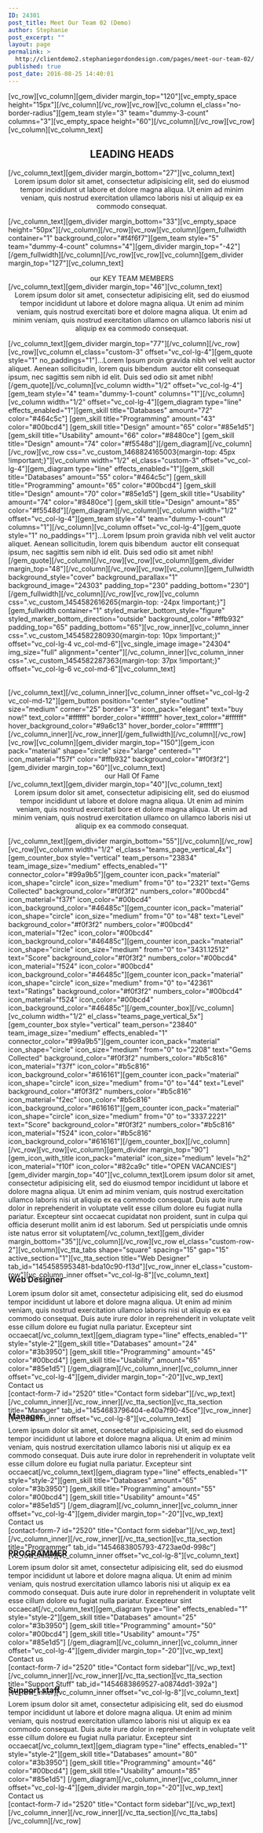 ```yaml
---
ID: 24301
post_title: Meet Our Team 02 (Demo)
author: Stephanie
post_excerpt: ""
layout: page
permalink: >
  http://clientdemo2.stephaniegordondesign.com/pages/meet-our-team-02/
published: true
post_date: 2016-08-25 14:40:01
---
```

[vc_row][vc_column][gem_divider margin_top="120"][vc_empty_space height="15px"][/vc_column][/vc_row][vc_row][vc_column el_class="no-border-radius"][gem_team style="3" team="dummy-3-count" columns="3"][vc_empty_space height="60"][/vc_column][/vc_row][vc_row][vc_column][vc_column_text]
<h2 style="text-align: center;">LEADING HEADS</h2>
[/vc_column_text][gem_divider margin_bottom="27"][vc_column_text]
<p style="text-align: center; max-width: 800px; margin: 0 auto;">Lorem ipsum dolor sit amet, consectetur adipisicing elit, sed do eiusmod tempor incididunt ut labore et dolore magna aliqua. Ut enim ad minim veniam, quis nostrud exercitation ullamco laboris nisi ut aliquip ex ea commodo consequat.</p>

[/vc_column_text][gem_divider margin_bottom="33"][vc_empty_space height="50px"][/vc_column][/vc_row][vc_row][vc_column][gem_fullwidth container="1" background_color="#f4f6f7"][gem_team style="5" team="dummy-4-count" columns="4"][gem_divider margin_top="-42"][/gem_fullwidth][/vc_column][/vc_row][vc_row][vc_column][gem_divider margin_top="127"][vc_column_text]
<div class="title-h2" style="text-align: center;">our KEY TEAM MEMBERS</div>
[/vc_column_text][gem_divider margin_top="46"][vc_column_text]
<p style="text-align: center; max-width: 1000px; margin: 0 auto;">Lorem ipsum dolor sit amet, consectetur adipisicing elit, sed do eiusmod tempor incididunt ut labore et dolore magna aliqua. Ut enim ad minim veniam, quis nostrud exercitati bore et dolore magna aliqua. Ut enim ad minim veniam, quis nostrud exercitation ullamco on ullamco laboris nisi ut aliquip ex ea commodo consequat.</p>

[/vc_column_text][gem_divider margin_top="77"][/vc_column][/vc_row][vc_row][vc_column el_class="custom-3" offset="vc_col-lg-4"][gem_quote style="1" no_paddings="1"]...Lorem Ipsum proin gravida nibh vel velit auctor aliquet. Aenean sollicitudin, lorem quis bibendum  auctor elit consequat ipsum, nec sagittis sem nibh id elit. Duis sed odio sit amet nibh![/gem_quote][/vc_column][vc_column width="1/2" offset="vc_col-lg-4"][gem_team style="4" team="dummy-1-count" columns="1"][/vc_column][vc_column width="1/2" offset="vc_col-lg-4"][gem_diagram type="line" effects_enabled="1"][gem_skill title="Databases" amount="72" color="#464c5c"]
[gem_skill title="Programming" amount="43" color="#00bcd4"]
[gem_skill title="Design" amount="65" color="#85e1d5"]
[gem_skill title="Usability" amount="66" color="#8480ce"]
[gem_skill title="Design" amount="74" color="#f5548d"][/gem_diagram][/vc_column][/vc_row][vc_row css=".vc_custom_1468824165003{margin-top: 45px !important;}"][vc_column width="1/2" el_class="custom-3" offset="vc_col-lg-4"][gem_diagram type="line" effects_enabled="1"][gem_skill title="Databases" amount="55" color="#464c5c"]
[gem_skill title="Programming" amount="65" color="#00bcd4"]
[gem_skill title="Design" amount="70" color="#85e1d5"]
[gem_skill title="Usability" amount="74" color="#8480ce"]
[gem_skill title="Design" amount="85" color="#f5548d"][/gem_diagram][/vc_column][vc_column width="1/2" offset="vc_col-lg-4"][gem_team style="4" team="dummy-1-count" columns="1"][/vc_column][vc_column offset="vc_col-lg-4"][gem_quote style="1" no_paddings="1"]...Lorem Ipsum proin gravida nibh vel velit auctor aliquet. Aenean sollicitudin, lorem quis bibendum  auctor elit consequat ipsum, nec sagittis sem nibh id elit. Duis sed odio sit amet nibh![/gem_quote][/vc_column][/vc_row][vc_row][vc_column][gem_divider margin_top="48"][/vc_column][/vc_row][vc_row][vc_column][gem_fullwidth background_style="cover" background_parallax="1" background_image="24303" padding_top="230" padding_bottom="230"][/gem_fullwidth][/vc_column][/vc_row][vc_row][vc_column css=".vc_custom_1454582616265{margin-top: -24px !important;}"][gem_fullwidth container="1" styled_marker_bottom_style="figure" styled_marker_bottom_direction="outside" background_color="#ffb932" padding_top="65" padding_bottom="65"][vc_row_inner][vc_column_inner css=".vc_custom_1454582280930{margin-top: 10px !important;}" offset="vc_col-lg-4 vc_col-md-6"][vc_single_image image="24304" img_size="full" alignment="center"][/vc_column_inner][vc_column_inner css=".vc_custom_1454582287363{margin-top: 37px !important;}" offset="vc_col-lg-6 vc_col-md-6"][vc_column_text]
<div class="styled-subtitle" style="text-align: center;"><span style="color: #ffffff;">Not just a wordpress theme. A real design jewel!</span></div>
[/vc_column_text][/vc_column_inner][vc_column_inner offset="vc_col-lg-2 vc_col-md-12"][gem_button position="center" style="outline" size="medium" corner="25" border="3" icon_pack="elegant" text="buy now!" text_color="#ffffff" border_color="#ffffff" hover_text_color="#ffffff" hover_background_color="#9a6c13" hover_border_color="#ffffff"][/vc_column_inner][/vc_row_inner][/gem_fullwidth][/vc_column][/vc_row][vc_row][vc_column][gem_divider margin_top="150"][gem_icon pack="material" shape="circle" size="xlarge" centered="1" icon_material="f57f" color="#ffb932" background_color="#f0f3f2"][gem_divider margin_top="60"][vc_column_text]
<div class="title-h2" style="text-align: center;">our Hall Of Fame</div>
[/vc_column_text][gem_divider margin_top="40"][vc_column_text]
<p style="text-align: center; max-width: 1000px; margin: 0 auto;">Lorem ipsum dolor sit amet, consectetur adipisicing elit, sed do eiusmod tempor incididunt ut labore et dolore magna aliqua. Ut enim ad minim veniam, quis nostrud exercitati bore et dolore magna aliqua. Ut enim ad minim veniam, quis nostrud exercitation ullamco on ullamco laboris nisi ut aliquip ex ea commodo consequat.</p>

[/vc_column_text][gem_divider margin_bottom="55"][/vc_column][/vc_row][vc_row][vc_column width="1/2" el_class="teams_page_vertical_4x"][gem_counter_box style="vertical" team_person="23834" team_image_size="medium" effects_enabled="1" connector_color="#99a9b5"][gem_counter icon_pack="material" icon_shape="circle" icon_size="medium" from="0" to="2321" text="Gems Collected" background_color="#f0f3f2" numbers_color="#00bcd4" icon_material="f37f" icon_color="#00bcd4" icon_background_color="#46485c"][gem_counter icon_pack="material" icon_shape="circle" icon_size="medium" from="0" to="48" text="Level" background_color="#f0f3f2" numbers_color="#00bcd4" icon_material="f2ec" icon_color="#00bcd4" icon_background_color="#46485c"][gem_counter icon_pack="material" icon_shape="circle" icon_size="medium" from="0" to="3431.12512" text="Score" background_color="#f0f3f2" numbers_color="#00bcd4" icon_material="f524" icon_color="#00bcd4" icon_background_color="#46485c"][gem_counter icon_pack="material" icon_shape="circle" icon_size="medium" from="0" to="42361" text="Ratings" background_color="#f0f3f2" numbers_color="#00bcd4" icon_material="f524" icon_color="#00bcd4" icon_background_color="#46485c"][/gem_counter_box][/vc_column][vc_column width="1/2" el_class="teams_page_vertical_5x"][gem_counter_box style="vertical" team_person="23840" team_image_size="medium" effects_enabled="1" connector_color="#99a9b5"][gem_counter icon_pack="material" icon_shape="circle" icon_size="medium" from="0" to="2208" text="Gems Collected" background_color="#f0f3f2" numbers_color="#b5c816" icon_material="f37f" icon_color="#b5c816" icon_background_color="#616161"][gem_counter icon_pack="material" icon_shape="circle" icon_size="medium" from="0" to="44" text="Level" background_color="#f0f3f2" numbers_color="#b5c816" icon_material="f2ec" icon_color="#b5c816" icon_background_color="#616161"][gem_counter icon_pack="material" icon_shape="circle" icon_size="medium" from="0" to="3337.2221" text="Score" background_color="#f0f3f2" numbers_color="#b5c816" icon_material="f524" icon_color="#b5c816" icon_background_color="#616161"][/gem_counter_box][/vc_column][/vc_row][vc_row][vc_column][gem_divider margin_top="90"][gem_icon_with_title icon_pack="material" icon_size="medium" level="h2" icon_material="f10f" icon_color="#82ca9c" title="OPEN VACANCIES"][gem_divider margin_top="40"][vc_column_text]Lorem ipsum dolor sit amet, consectetur adipisicing elit, sed do eiusmod tempor incididunt ut labore et dolore magna aliqua. Ut enim ad minim veniam, quis nostrud exercitation ullamco laboris nisi ut aliquip ex ea commodo consequat. Duis aute irure dolor in reprehenderit in voluptate velit esse cillum dolore eu fugiat nulla pariatur. Excepteur sint occaecat cupidatat non proident, sunt in culpa qui officia deserunt mollit anim id est laborum. Sed ut perspiciatis unde omnis iste natus error sit voluptatem[/vc_column_text][gem_divider margin_bottom="35"][/vc_column][/vc_row][vc_row el_class="custom-row-2"][vc_column][vc_tta_tabs shape="square" spacing="15" gap="15" active_section="1"][vc_tta_section title="Web Designer" tab_id="1454585953481-bda10c90-f13d"][vc_row_inner el_class="custom-row"][vc_column_inner offset="vc_col-lg-8"][vc_column_text]&nbsp;
<h3 class="title-h3" style="margin-bottom: 10px; margin-top: -23px;">Web Designer</h3>
Lorem ipsum dolor sit amet, consectetur adipisicing elit, sed do eiusmod tempor incididunt ut labore et dolore magna aliqua. Ut enim ad minim veniam, quis nostrud exercitation ullamco laboris nisi ut aliquip ex ea commodo consequat. Duis aute irure dolor in reprehenderit in voluptate velit esse cillum dolore eu fugiat nulla pariatur. Excepteur sint occaecat[/vc_column_text][gem_diagram type="line" effects_enabled="1" style="style-2"][gem_skill title="Databases" amount="24" color="#3b3950"]
[gem_skill title="Programming" amount="45" color="#00bcd4"]
[gem_skill title="Usability" amount="65" color="#85e1d5"]
[/gem_diagram][/vc_column_inner][vc_column_inner offset="vc_col-lg-4"][gem_divider margin_top="-20"][vc_wp_text]
<div class="title-h4 widget-title">Contact us</div>
[contact-form-7 id="2520" title="Contact form sidebar"][/vc_wp_text][/vc_column_inner][/vc_row_inner][/vc_tta_section][vc_tta_section title="Manager" tab_id="1454683796404-e40a7f90-45ce"][vc_row_inner][vc_column_inner offset="vc_col-lg-8"][vc_column_text]&nbsp;
<h3 class="title-h3" style="margin-bottom: 10px; margin-top: -23px;">Manager</h3>
Lorem ipsum dolor sit amet, consectetur adipisicing elit, sed do eiusmod tempor incididunt ut labore et dolore magna aliqua. Ut enim ad minim veniam, quis nostrud exercitation ullamco laboris nisi ut aliquip ex ea commodo consequat. Duis aute irure dolor in reprehenderit in voluptate velit esse cillum dolore eu fugiat nulla pariatur. Excepteur sint occaecat[/vc_column_text][gem_diagram type="line" effects_enabled="1" style="style-2"][gem_skill title="Databases" amount="65" color="#3b3950"]
[gem_skill title="Programming" amount="55" color="#00bcd4"]
[gem_skill title="Usability" amount="45" color="#85e1d5"]
[/gem_diagram][/vc_column_inner][vc_column_inner offset="vc_col-lg-4"][gem_divider margin_top="-20"][vc_wp_text]
<div class="title-h4 widget-title">Contact us</div>
[contact-form-7 id="2520" title="Contact form sidebar"][/vc_wp_text][/vc_column_inner][/vc_row_inner][/vc_tta_section][vc_tta_section title="Programmer" tab_id="1454683805793-4723ae0d-998c"][vc_row_inner][vc_column_inner offset="vc_col-lg-8"][vc_column_text]&nbsp;
<h3 class="title-h3" style="margin-bottom: 10px; margin-top: -23px;">PROGRAMMER</h3>
Lorem ipsum dolor sit amet, consectetur adipisicing elit, sed do eiusmod tempor incididunt ut labore et dolore magna aliqua. Ut enim ad minim veniam, quis nostrud exercitation ullamco laboris nisi ut aliquip ex ea commodo consequat. Duis aute irure dolor in reprehenderit in voluptate velit esse cillum dolore eu fugiat nulla pariatur. Excepteur sint occaecat[/vc_column_text][gem_diagram type="line" effects_enabled="1" style="style-2"][gem_skill title="Databases" amount="25" color="#3b3950"]
[gem_skill title="Programming" amount="50" color="#00bcd4"]
[gem_skill title="Usability" amount="75" color="#85e1d5"]
[/gem_diagram][/vc_column_inner][vc_column_inner offset="vc_col-lg-4"][gem_divider margin_top="-20"][vc_wp_text]
<div class="title-h4 widget-title">Contact us</div>
[contact-form-7 id="2520" title="Contact form sidebar"][/vc_wp_text][/vc_column_inner][/vc_row_inner][/vc_tta_section][vc_tta_section title="Support Stuff" tab_id="1454683869527-a0874dd1-392a"][vc_row_inner][vc_column_inner offset="vc_col-lg-8"][vc_column_text]&nbsp;
<h3 class="title-h3" style="margin-bottom: 10px; margin-top: -23px;">Support staff</h3>
Lorem ipsum dolor sit amet, consectetur adipisicing elit, sed do eiusmod tempor incididunt ut labore et dolore magna aliqua. Ut enim ad minim veniam, quis nostrud exercitation ullamco laboris nisi ut aliquip ex ea commodo consequat. Duis aute irure dolor in reprehenderit in voluptate velit esse cillum dolore eu fugiat nulla pariatur. Excepteur sint occaecat[/vc_column_text][gem_diagram type="line" effects_enabled="1" style="style-2"][gem_skill title="Databases" amount="80" color="#3b3950"]
[gem_skill title="Programming" amount="46" color="#00bcd4"]
[gem_skill title="Usability" amount="85" color="#85e1d5"]
[/gem_diagram][/vc_column_inner][vc_column_inner offset="vc_col-lg-4"][gem_divider margin_top="-20"][vc_wp_text]
<div class="title-h4 widget-title">Contact us</div>
[contact-form-7 id="2520" title="Contact form sidebar"][/vc_wp_text][/vc_column_inner][/vc_row_inner][/vc_tta_section][/vc_tta_tabs][/vc_column][/vc_row]